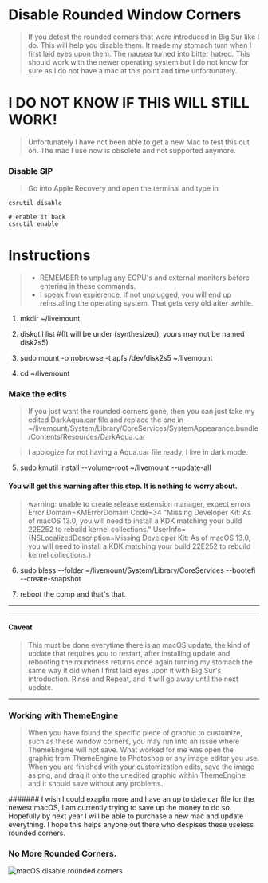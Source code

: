 # Disable Rounded Window Corners
>If you detest the rounded corners that were introduced in Big Sur like I do. This will help you disable them. It made my stomach turn when I first laid eyes upon them. The nausea turned into bitter hatred.
> This should work with the newer operating system but I do not know for sure as I do not have a mac at this point and time unfortunately.

# I DO NOT KNOW IF THIS WILL STILL WORK!
> Unfortunately I have not been able to get a new Mac to test this out on. The mac I use now is obsolete and not supported anymore.

### Disable SIP   
> Go into Apple Recovery and open the terminal and type in
```
csrutil disable

# enable it back
csrutil enable
```

# Instructions

> * REMEMBER to unplug any EGPU's and external monitors before entering in these commands.
> * I speak from expierence, if not unplugged, you will end up reinstalling the operating system. That gets very old after awhile.

1. mkdir ~/livemount
           
2. diskutil list  #(It will be under (synthesized), yours may not be named disk2s5)
                      
3. sudo mount -o nobrowse -t apfs  /dev/disk2s5 ~/livemount
           
4. cd ~/livemount

### Make the edits

> If you just want the rounded corners gone, then you can just take my edited DarkAqua.car file and replace the one in ~/livemount/System/Library/CoreServices/SystemAppearance.bundle/Contents/Resources/DarkAqua.car


> I apologize for not having a Aqua.car file ready, I live in dark mode.

5. sudo kmutil install --volume-root ~/livemount --update-all


#### You will get this warning after this step. It is nothing to worry about.
>
>warning: unable to create release extension manager, expect errors
Error Domain=KMErrorDomain Code=34 "Missing Developer Kit: As of macOS 13.0, you will need to install a KDK matching your build 22E252 to rebuild kernel collections." UserInfo={NSLocalizedDescription=Missing Developer Kit: As of macOS 13.0, you will need to install a KDK matching your build 22E252 to rebuild kernel collections.}
>
           
6. sudo bless --folder ~/livemount/System/Library/CoreServices --bootefi --create-snapshot

7. reboot the comp and that's that.
---
---  
#### Caveat  
> This must be done everytime there is an macOS update, the kind of update that requires you to restart, after installing update and rebooting the roundness returns once again turning my stomach the same way it did when I first laid eyes upon it with Big Sur's introduction. 
> Rinse and Repeat, and it will go away until the next update.
---   
### Working with ThemeEngine   
> When you have found the specific piece of graphic to customize, such as these window corners, you may run into an issue where ThemeEngine will not save. What worked for me was open the graphic from ThemeEngine to Photoshop or any image editor you use. When you are finished with your customization edits, save the image as png, and drag it onto the unedited graphic within ThemeEngine and it should save without any problems. 

####### I wish I could exaplin more and have an up to date car file for the newest macOS, I am currently trying to save up the money to do so. Hopefully by next year I will be able to purchase a new mac and update everything. I hope this helps anyone out there who despises these useless rounded corners.

### No More Rounded Corners.
![macOS disable rounded corners](./images/NoMoreRoundedCorners.png)
